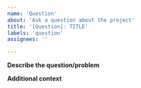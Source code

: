 ```yaml
---
name: 'Question'
about: 'Ask a question about the project'
title: '[Question]: TITLE'
labels: 'question'
assignees: ''

---
```


<!--- Hello! Thank you for taking the time to ask a question. Please make sure that the question you are asking has not been asked before. -->

**Describe the question/problem**
<!--- Ask anything here. -->

**Additional context**
<!--- If you have any additional details that you want to add here to clarify the question add them here! -->

